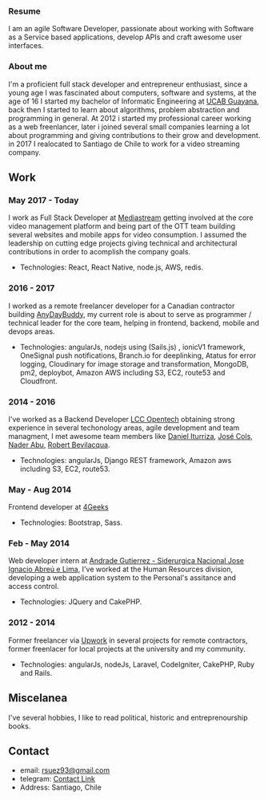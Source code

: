   
### Resume

I am an agile Software Developer, passionate about working with Software as a Service based applications, develop APIs and craft awesome user interfaces.


### About me

I'm a proficient full stack developer and entrepreneur enthusiast, since a young age I was fascinated about computers, software and systems, at the age of 16 I started my bachelor of Informatic Engineering at [UCAB Guayana](http://guayanaweb.ucab.edu.ve/), back then I started to learn about algorithms, problem abstraction and programming in general. At 2012 i started my professional career working as a web freenlancer, later i joined several small companies learning a lot about programming and giving contributions to their grow and development. in 2017 I realocated to Santiago de Chile to work for a video streaming company.


## Work

### May 2017 - Today

 I work as Full Stack Developer at [Mediastream](https://www.mediastre.am/) getting involved at the core video management platform and being part of the OTT team building several websites and mobile apps for video consumption. I assumed the leadership on cutting edge projects giving technical and architectural contributions in order to acomplish the company goals.
 
 * Technologies: React, React Native, node.js, AWS, redis.
 
### 2016 - 2017

I worked as a remote freelancer developer for a Canadian contractor building [AnyDayBuddy](https://staging.anydaybuddy.com/), my current role is about to serve as programmer / technical leader for the core team, helping in frontend, backend, mobile and devops areas.

* Technologies: angularJs, nodejs using (Sails.js) , ionicV1 framework, OneSignal push notifications, Branch.io for deeplinking, Atatus for error logging,  Cloudinary for image storage and transformation, MongoDB, pm2, deploybot, Amazon AWS including S3, EC2, route53 and Cloudfront. 

### 2014 - 2016

I've worked as a Backend Developer [LCC Opentech](http://lccopen.tech/) obtaining strong experience in several techonology areas, agile development and team managment, I met awesome team members like [Daniel Iturriza](https://github.com/diturriza), [José Cols](https://github.com/josecols), [Nader Abu](https://github.com/naderst), [Robert Bevilacqua](https://github.com/RBevilacqua).

* Technologies: angularJs, Django REST framework, Amazon aws including S3, EC2, route53. 

### May - Aug 2014
Frontend developer at [4Geeks](https://www.4geeks.co/es/inicio/)
* Technologies: Bootstrap, Sass.


### Feb - May 2014
Web developer intern at [Andrade Gutierrez - Siderurgica Nacional Jose Ignacio Abreú e Lima](), I've worked at the Human Resources division, developing a web application system to the Personal's assitance and access control.

* Technologies: JQuery and CakePHP. 

### 2012 - 2014

Former freelancer via [Upwork](https://www.upwork.com/freelancers/~01ba4f039661b19550) in several projects for remote contractors, former freenlacer for local projects at the university and my community.
* Technologies: angularJs, nodeJs, Laravel, CodeIgniter, CakePHP, Ruby and Rails.


## Miscelanea

 I've several hobbies, I like to read political, historic and entreprenourship books.


## Contact
  * email: rsuez93@gmail.com
  * telegram: [Contact Link](https://t.me/ronsuez)
  * Address: Santiago, Chile
